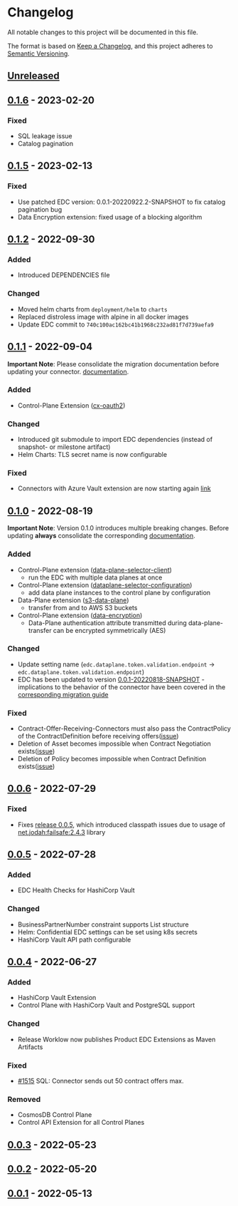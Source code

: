 # Changelog

All notable changes to this project will be documented in this file.

The format is based on [Keep a Changelog](https://keepachangelog.com/en/1.0.0/),
and this project adheres to [Semantic Versioning](https://semver.org/spec/v2.0.0.html).

## [Unreleased]

## [0.1.6] - 2023-02-20

### Fixed

-   SQL leakage issue
-   Catalog pagination 

## [0.1.5] - 2023-02-13

### Fixed

-   Use patched EDC version: 0.0.1-20220922.2-SNAPSHOT to fix catalog pagination bug
-   Data Encryption extension: fixed usage of a blocking algorithm

## [0.1.2] - 2022-09-30

### Added

-   Introduced DEPENDENCIES file

### Changed

-   Moved helm charts from `deployment/helm` to `charts`
-   Replaced distroless image with alpine in all docker images
-   Update EDC commit to `740c100ac162bc41b1968c232ad81f7d739aefa9`

## [0.1.1] - 2022-09-04

**Important Note**: Please consolidate the migration documentation before updating your connector. [documentation](/docs/migration/Version_0.1.0_0.1.1.md).

### Added

-   Control-Plane Extension ([cx-oauth2](/edc-extensions/cx-oauth2/README.md))

### Changed

-   Introduced git submodule to import EDC dependencies (instead of snapshot- or milestone artifact)
-   Helm Charts: TLS secret name is now configurable

### Fixed

-   Connectors with Azure Vault extension are now starting again [link](https://github.com/eclipse-dataspaceconnector/DataSpaceConnector/issues/1892)

## [0.1.0] - 2022-08-19

**Important Note**: Version 0.1.0 introduces multiple breaking changes. Before updating **always** consolidate the
corresponding [documentation](/docs/migration/Version_0.0.x_0.1.x.md).

### Added

-   Control-Plane extension ([data-plane-selector-client](https://github.com/eclipse-dataspaceconnector/DataSpaceConnector/tree/v0.0.1-milestone-5/extensions/data-plane-selector/selector-client))
    -   run the EDC with multiple data planes at once
-   Control-Plane extension ([dataplane-selector-configuration](edc-extensions/dataplane-selector-configuration))
    -   add data plane instances to the control plane by configuration
-   Data-Plane extension ([s3-data-plane](https://github.com/eclipse-dataspaceconnector/DataSpaceConnector/tree/main/extensions/aws/data-plane-s3))
    -   transfer from and to AWS S3 buckets
-   Control-Plane extension ([data-encryption](edc-extensions/data-encryption))
    -   Data-Plane authentication attribute transmitted during data-plane-transfer can be encrypted symmetrically (AES)

### Changed

-   Update setting name (`edc.dataplane.token.validation.endpoint` -> `edc.dataplane.token.validation.endpoint`)
-   EDC has been updated to version [0.0.1-20220818-SNAPSHOT](https://oss.sonatype.org/#nexus-search;gav~org.eclipse.dataspaceconnector~~0.0.1-20220818-SNAPSHOT~~) - implications to the behavior of the connector have been covered in the [corresponding migration guide](docs/migration/Version_0.0.x_0.1.x.md)

### Fixed

-   Contract-Offer-Receiving-Connectors must also pass the ContractPolicy of the ContractDefinition before receiving offers([issue](https://github.com/eclipse-dataspaceconnector/DataSpaceConnector/issues/1331))
-   Deletion of Asset becomes impossible when Contract Negotiation exists([issue](https://github.com/eclipse-dataspaceconnector/DataSpaceConnector/issues/1403))
-   Deletion of Policy becomes impossible when Contract Definition exists([issue](https://github.com/eclipse-dataspaceconnector/DataSpaceConnector/issues/1410))

## [0.0.6] - 2022-07-29

### Fixed

-   Fixes [release 0.0.5](https://github.com/catenax-ng/product-edc/releases/tag/0.0.5), which introduced classpath issues due to usage of [net.jodah:failsafe:2.4.3](https://search.maven.org/artifact/net.jodah/failsafe/2.4.3/jar) library 

## [0.0.5] - 2022-07-28

### Added

-   EDC Health Checks for HashiCorp Vault

### Changed

-   BusinessPartnerNumber constraint supports List structure
-   Helm: Confidential EDC settings can be set using k8s secrets
-   HashiCorp Vault API path configurable

## [0.0.4] - 2022-06-27

### Added

-   HashiCorp Vault Extension
-   Control Plane with HashiCorp Vault and PostgreSQL support

### Changed

-   Release Worklow now publishes Product EDC Extensions as Maven Artifacts

### Fixed

-   [#1515](https://github.com/eclipse-dataspaceconnector/DataSpaceConnector/issues/1515) SQL: Connector sends out 50
    contract offers max.

### Removed

-   CosmosDB Control Plane
-   Control API Extension for all Control Planes

## [0.0.3] - 2022-05-23

## [0.0.2] - 2022-05-20

## [0.0.1] - 2022-05-13

[Unreleased]: https://github.com/catenax-ng/product-edc/compare/0.1.6...HEAD

[0.1.6]: https://github.com/catenax-ng/product-edc/compare/0.1.5...0.1.6

[0.1.5]: https://github.com/catenax-ng/product-edc/compare/0.1.2...0.1.5

[0.1.2]: https://github.com/catenax-ng/product-edc/compare/0.1.1...0.1.2

[0.1.1]: https://github.com/catenax-ng/product-edc/compare/0.1.0...0.1.1

[0.1.0]: https://github.com/catenax-ng/product-edc/compare/0.0.6...0.1.0

[0.0.6]: https://github.com/catenax-ng/product-edc/compare/0.0.5...0.0.6

[0.0.5]: https://github.com/catenax-ng/product-edc/compare/0.0.4...0.0.5

[0.0.4]: https://github.com/catenax-ng/product-edc/compare/0.0.3...0.0.4

[0.0.3]: https://github.com/catenax-ng/product-edc/compare/0.0.2...0.0.3

[0.0.2]: https://github.com/catenax-ng/product-edc/compare/0.0.1...0.0.2

[0.0.1]: https://github.com/catenax-ng/product-edc/compare/a02601306fed39a88a3b3b18fae98b80791157b9...0.0.1
